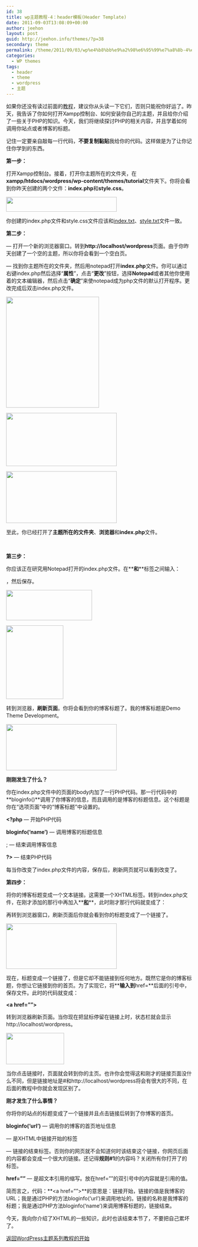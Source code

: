 ```yaml
---
id: 38
title: wp主题教程-4：header模板(Header Template)
date: 2011-09-03T13:08:09+00:00
author: jeehon
layout: post
guid: http://jeehon.info/themes/?p=38
secondary: theme
permalink: /theme/2011/09/03/wp%e4%b8%bb%e9%a2%98%e6%95%99%e7%a8%8b-4%ef%bc%9aheader%e6%a8%a1%e6%9d%bfheader-template/
categories:
  - WP themes
tags:
  - header
  - theme
  - wordpress
  - 主题
---
```

如果你还没有读过前面的[教程](http://jeehon.info/themes/)，建议你从头读一下它们，否则只能祝你好运了。昨天，我告诉了你如何打开Xampp控制台、如何安装你自己的主题，并且给你介绍了一些关于PHP的知识。今天，我们将继续探讨PHP的相关内容，并且学着如何调用你站点或者博客的标题。

记住一定要亲自敲每一行代码，**不要复制黏贴**我给你的代码。这样做是为了让你记住你学到的东西。

**第一步：**

打开Xampp控制台。接着，打开你主题所在的文件夹，在**xampp/htdocs/wordpress/wp-content/themes/tutorial**文件夹下。你将会看到你昨天创建的两个文件：**index.php**和**style.css**。
  
[<img src="http://jeehon.info/log/files/2011/08/index-and-style1-300x40.gif" alt="" title="index-and-style" width="300" height="40" class="aligncenter size-medium wp-image-702" />](http://jeehon.info/log/files/2011/08/index-and-style1.gif)
  
你创建的index.php文件和style.css文件应该和[index.txt](http://jeehon.info/samples/index.txt)、[style.txt](http://jeehon.info/samples/style.txt)文件一致。

**第二步：**

&#8212; 打开一个新的浏览器窗口。转到**http://localhost/wordpress**页面。由于你昨天创建了一个空的主题，所以你将会看到一个空白页。

&#8212; 找到你主题所在的文件夹，然后用notepad打开**index.php**文件。你可以通过右键index.php然后选择“**属性**”，点击“**更改**”按钮，选择**Notepad**或者其他你使用着的文本编辑器，然后点击“**确定**”来使notepad成为php文件的默认打开程序。更改完成后双击index.php文件。
  
[<img src="http://jeehon.info/log/files/2011/08/view-php-with-notepad-252x300.gif" alt="" title="view-php-with-notepad" width="252" height="300" class="aligncenter size-medium wp-image-703" />](http://jeehon.info/log/files/2011/08/view-php-with-notepad.gif)
  
[<img src="http://jeehon.info/log/files/2011/08/change-view-tool-for-php-300x144.gif" alt="" title="change-view-tool-for-php" width="300" height="144" class="aligncenter size-medium wp-image-704" />](http://jeehon.info/log/files/2011/08/change-view-tool-for-php.gif)
  
[<img src="http://jeehon.info/log/files/2011/08/select-notepad-300x140.gif" alt="" title="select-notepad" width="300" height="140" class="aligncenter size-medium wp-image-705" />](http://jeehon.info/log/files/2011/08/select-notepad.gif)
  
至此，你已经打开了**主题所在的文件夹**、**浏览器**和**index.php**文件。
  
[<img src="http://jeehon.info/log/files/2011/08/review-300x17.gif" alt="" title="review" width="300" height="17" class="aligncenter size-medium wp-image-706" />](http://jeehon.info/log/files/2011/08/review.gif)

**第三步：**

你应该正在研究用Notepad打开的index.php文件。在**<body>**和**</body>**标签之间输入：
  
**<?php bloginfo(‘name’); ?>**，然后保存。
  
[<img src="http://jeehon.info/log/files/2011/08/bloginfo-name.gif" alt="" title="bloginfo-name" width="233" height="82" class="aligncenter size-full wp-image-707" />](http://jeehon.info/log/files/2011/08/bloginfo-name.gif)
  
[<img src="http://jeehon.info/log/files/2011/08/save-it.gif" alt="" title="save-it" width="155" height="199" class="aligncenter size-full wp-image-708" />](http://jeehon.info/log/files/2011/08/save-it.gif)
  
转到浏览器，**刷新页面**。你将会看到你的博客标题了。我的博客标题是Demo Theme Development。
  
[<img src="http://jeehon.info/log/files/2011/08/refreshed-300x125.gif" alt="" title="refreshed" width="300" height="125" class="aligncenter size-medium wp-image-709" />](http://jeehon.info/log/files/2011/08/refreshed.gif)
  
**刚刚发生了什么？**
  
你在index.php文件中的页面的body内加了一行PHP代码。那一行代码中的**bloginfo()**调用了你博客的信息，而且调用的是博客的标题信息。这个标题是你在“选项页面”中的“博客标题”中设置的。
  
**<?php** &#8212; 开始PHP代码
  
**bloginfo(‘name’)** &#8212; 调用博客的标题信息
  
; &#8212; 结束调用博客信息
  
**?>** &#8212; 结束PHP代码

每当你改变了index.php文件的内容，保存后，刷新网页就可以看到改变了。

**第四步：**

将你的博客标题变成一个文本链接。这需要一个XHTML标签。转到index.php文件，在刚才添加的那行中再加入**<a href=”#”>**和**</a>**，此时刚才那行代码就变成了：
  
**<a href=”#”><?php bloginfo(‘name’); ?></a>**
  
再转到浏览器窗口，刷新页面后你就会看到你的标题变成了一个链接了。
  
[<img src="http://jeehon.info/log/files/2011/08/refreshed2-300x123.gif" alt="" title="refreshed2" width="300" height="123" class="aligncenter size-medium wp-image-710" />](http://jeehon.info/log/files/2011/08/refreshed2.gif)
  
现在，标题变成一个链接了，但是它却不能链接到任何地方。既然它是你的博客标题，你想让它链接到你的首页。为了实现它，将**<?php bloginfo(‘url’); ?>**输入到**href=**后面的引号中，保存文件。此时的代码就变成：
  
**<a href=”<?php bloginfo(‘url’); ?>”><?php bloginfo(‘name’); ?></a>**
  
转到浏览器刷新页面。当你现在把鼠标停留在链接上时，状态栏就会显示http://localhost/wordpress。
  
[<img src="http://jeehon.info/log/files/2011/08/status-bar.gif" alt="" title="status-bar" width="157" height="85" class="aligncenter size-full wp-image-711" />](http://jeehon.info/log/files/2011/08/status-bar.gif)
  
当你点击链接时，页面就会转到你的主页。也许你会觉得这和刚才的链接页面没什么不同，但是链接地址是#和http://localhost/wordpress将会有很大的不同，在后面的教程中你就会发现区别了。

**刚才发生了什么事情？**

你将你的站点的标题变成了一个链接并且点击链接后转到了你博客的首页。
  
**bloginfo(‘url’)** &#8212; 调用你的博客的首页地址信息
  
**<a>** &#8212; 是XHTML中链接开始的标签
  
**</a>** &#8212; 链接的结束标签。否则你的网页就不会知道何时该结束这个链接，你网页后面的内容都会变成一个很大的链接。还记得**规则#1**的内容吗？关闭所有你打开了的标签。
  
**href=”&#8221;** &#8212; 是超文本引用的缩写。放在href=””的双引号中的内容就是引用的值。
  
简而言之，代码：**<a href=”<?php bloginfo(‘url’); ?>”><?php bloginfo(‘name’); ?></a>**的意思是：链接开始，链接的值是我博客的URL；我是通过PHP的方法bloginfo(‘url’)来调用地址的。链接的名称是我博客的标题；我是通过PHP方法bloginfo(‘name’)来调用博客标题的，链接结束。

今天，我向你介绍了XHTML的一些知识，此时也该结束本节了，不要把自己累坏了。

[返回WordPress主题系列教程的开始](http://jeehon.info/themes/)